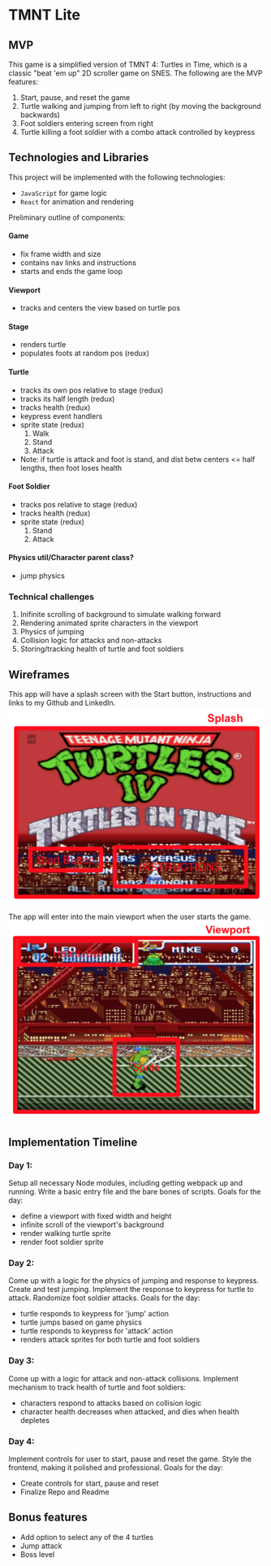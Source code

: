 # TMNT Lite

## MVP

This game is a simplified version of TMNT 4: Turtles in Time, which is a classic "beat 'em up" 2D scroller game on SNES. The following are the MVP features:

1. Start, pause, and reset the game
2. Turtle walking and jumping from left to right (by moving the background backwards)
3. Foot soldiers entering screen from right
3. Turtle killing a foot soldier with a combo attack controlled by keypress

## Technologies and Libraries

This project will be implemented with the following technologies:

- `JavaScript` for game logic
- `React` for animation and rendering

Preliminary outline of components:

#### Game
- fix frame width and size
- contains nav links and instructions
- starts and ends the game loop

#### Viewport
- tracks and centers the view based on turtle pos

#### Stage
- renders turtle
- populates foots at random pos (redux)

#### Turtle
- tracks its own pos relative to stage (redux)
- tracks its half length (redux)
- tracks health (redux)
- keypress event handlers
- sprite state (redux)
  1. Walk
  2. Stand
  3. Attack
- Note: if turtle is attack and foot is stand, and dist betw centers <= half lengths, then foot loses health


#### Foot Soldier
- tracks pos relative to stage (redux)
- tracks health (redux)
- sprite state (redux)
  1. Stand
  2. Attack

#### Physics util/Character parent class?
- jump physics

### Technical challenges
1. Inifinite scrolling of background to simulate walking forward
2. Rendering animated sprite characters in the viewport
3. Physics of jumping
4. Collision logic for attacks and non-attacks
5. Storing/tracking health of turtle and foot soldiers

## Wireframes

This app will have a splash screen with the Start button, instructions and links to my Github and LinkedIn.
![splash](docs/wireframes/splash.png)

The app will enter into the main viewport when the user starts the game.
![main](docs/wireframes/main.png)

## Implementation Timeline

### Day 1:
Setup all necessary Node modules, including getting webpack up and running. Write a basic entry file and the bare bones of scripts. Goals for the day:

- define a viewport with fixed width and height
- infinite scroll of the viewport's background
- render walking turtle sprite
- render foot soldier sprite

### Day 2:
Come up with a logic for the physics of jumping and response to keypress. Create and test jumping. Implement the response to keypress for turtle to attack. Randomize foot soldier attacks. Goals for the day:

- turtle responds to keypress for 'jump' action
- turtle jumps based on game physics
- turtle responds to keypress for 'attack' action
- renders attack sprites for both turtle and foot soldiers

### Day 3:
Come up with a logic for attack and non-attack collisions. Implement mechanism to track health of turtle and foot soldiers:

- characters respond to attacks based on collision logic
- character health decreases when attacked, and dies when health depletes

### Day 4:
Implement controls for user to start, pause and reset the game. Style the frontend, making it polished and professional. Goals for the day:

- Create controls for start, pause and reset
- Finalize Repo and Readme

## Bonus features
- Add option to select any of the 4 turtles
- Jump attack
- Boss level
